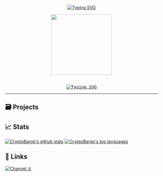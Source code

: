 <div align="center">

  <!-- Typing SVG by DenverCoder1 - https://github.com/DenverCoder1/readme-typing-svg -->
  [![Typing SVG](https://readme-typing-svg.demolab.com?font=Comfortaa&size=30&duration=1&pause=983&color=E2E2E2&center=true&vCenter=true&repeat=false&width=435&lines=Welcome+to+CryptoBarge)](https://git.io/typing-svg)

  <!--Crédit https://www.pinterest.com/pin/303993043609738994/-->
  <img src="https://i.pinimg.com/originals/8b/87/ee/8b87ee9880c7cc71fffd2f92c33d0a1a.gif" width="200"><br><br>

<kbd>
    <a style="border:5px white" border="5px white" href="https://git.io/typing-svg">
        <img src="https://readme-typing-svg.demolab.com?font=Josefin+Sans&size=30&duration=3500&pause=750&color=72C9E4&center=true&vCenter=true&width=435&lines=+DePIN+software+by+JavaScript;+From+Grass+to+Bless" alt="Typing SVG" />
    </a>
</kbd>
</div>

___

## 🗃 Projects

<div align="left">

</div>

## 📈 Stats

<div align="left">
<a href="https://github.com/anuraghazra/github-readme-stats"><img align="center" src="https://github-readme-stats.vercel.app/api?username=CryptoBarge&theme=react&hide_border=true&show_icons=true&rank_icon=github&show=reviews,discussions_started,discussions_answered" alt="CryptoBarge's github stats"/></a>
<a href="https://github.com/anuraghazra/github-readme-stats"><img align="center" src="https://github-readme-stats.vercel.app/api/top-langs/?username=CryptoBarge&theme=react&hide_border=true&layout=compact" alt="CryptoBarge's top languages"/></a>
</div>

## 🔗 Links
<div align="left">

[![Channel ⚓](https://img.shields.io/badge/Crypto$БАРЖА_|_Subscribe_⚓-5B00FF?style=for-the-badge&logo=telegram&logoColor=white)](https://t.me/BargeCrypto)

</div>
